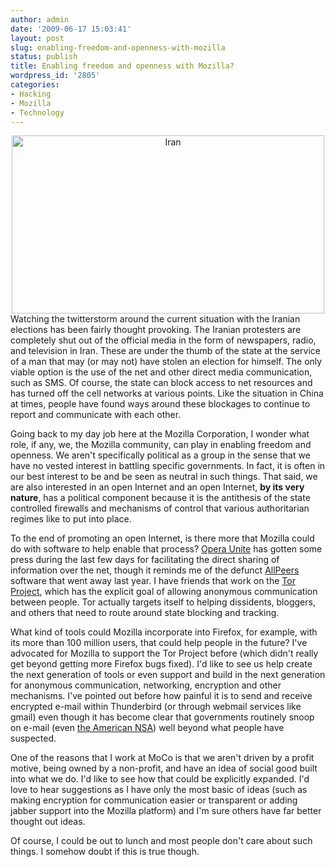 ```yaml
---
author: admin
date: '2009-06-17 15:03:41'
layout: post
slug: enabling-freedom-and-openness-with-mozilla
status: publish
title: Enabling freedom and openness with Mozilla?
wordpress_id: '2805'
categories:
- Hacking
- Mozilla
- Technology
---
```

<div align="center"><a href="http://www.flickr.com/photos/albill/3636246085/" title="Iran"><img src="http://farm4.static.flickr.com/3413/3636246085_f9f1c2f6c4.jpg" width="500" height="285" alt="Iran" /></a></div>
Watching the twitterstorm around the current situation with the Iranian elections has been fairly thought provoking. The Iranian protesters are completely shut out of the official media in the form of newspapers, radio, and television in Iran. These are under the thumb of the state at the service of a man that may (or may not) have stolen an election for himself. The only viable option is the use of the net and other direct media communication, such as SMS. Of course, the state can block access to net resources and has turned off the cell networks at various points. Like the situation in China at times, people have found ways around these blockages to continue to report and communicate with each other. 

Going back to my day job here at the Mozilla Corporation, I wonder what role, if any, we, the Mozilla community, can play in enabling freedom and openness. We aren't specifically political as a group in the sense that we have no vested interest in battling specific governments. In fact, it is often in our best interest to be and be seen as neutral in such things. That said, we are also interested in an open Internet and an open Internet, <strong>by its very nature</strong>, has a political component because it is the antithesis of the state controlled firewalls and mechanisms of control that various authoritarian regimes like to put into place. 

To the end of promoting an open Internet, is there more that Mozilla could do with software to help enable that process? <a href="http://unite.opera.com/">Opera Unite</a> has gotten some press during the last few days for facilitating the direct sharing of information over the net, though it reminds me of the defunct <a href="http://www.allpeers.com/">AllPeers</a> software that went away last year. I have friends that work on the <a href="http://www.torproject.org/">Tor Project</a>, which has the explicit goal of allowing anonymous communication between people. Tor actually targets itself to helping dissidents, bloggers, and others that need to route around state blocking and tracking. 

What kind of tools could Mozilla incorporate into Firefox, for example, with its more than 100 million users, that could help people in the future? I've advocated for Mozilla to support the Tor Project before (which didn't really get beyond getting more Firefox bugs fixed). I'd like to see us help create the next generation of tools or even support and build in the next generation for anonymous communication, networking, encryption and other mechanisms. I've pointed out before how painful it is to send and receive encrypted e-mail within Thunderbird (or through webmail services like gmail) even though it has become clear that governments routinely snoop on e-mail (even <a href="http://www.nytimes.com/2009/06/17/us/17nsa.html?_r=1&hp">the American NSA</a>) well beyond what people have suspected. 

One of the reasons that I work at MoCo is that we aren't driven by a profit motive, being owned by a non-profit, and have an idea of social good built into what we do. I'd like to see how that could be explicitly expanded. I'd love to hear suggestions as I have only the most basic of ideas (such as making encryption for communication easier or transparent or adding jabber support into the Mozilla platform) and I'm sure others have far better thought out ideas. 

Of course, I could be out to lunch and most people don't care about such things. I somehow doubt if this is true though.
